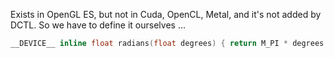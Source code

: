 Exists in OpenGL ES, but not in Cuda, OpenCL, Metal, and it's not added by DCTL. So we have to define it ourselves ...

```C
__DEVICE__ inline float radians(float degrees) { return M_PI * degrees / 180.0f; }
```